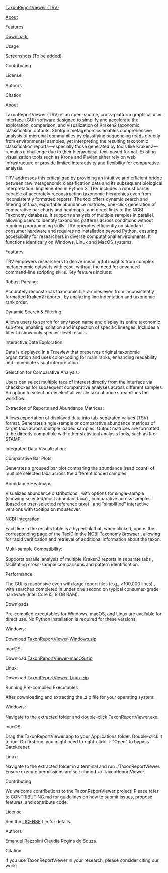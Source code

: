 [TaxonReportViewer (TRV)](https://github.com/erazzolini/taxonreportviewer/blob/main/trv.png)

[About](https://github.com/erazzolini/taxonreportviewer/blob/main/About)

[Features](https://github.com/erazzolini/taxonreportviewer/blob/main/Features)

[Downloads](https://github.com/erazzolini/taxonreportviewer/blob/main/Download)

Usage

Screenshots (To be added)

Contributing

License

Authors

Citation


About

TaxonReportViewer (TRV) is an open-source, cross-platform graphical user interface (GUI) software designed to simplify and accelerate the exploration, comparison, and visualization of Kraken2 taxonomic classification outputs. Shotgun metagenomics enables comprehensive analysis of microbial communities by classifying sequencing reads directly from environmental samples, yet interpreting the resulting taxonomic classification reports—especially those generated by tools like Kraken2—remains a challenge due to their hierarchical, text-based format. Existing visualization tools such as Krona and Pavian either rely on web infrastructure or provide limited interactivity and flexibility for comparative analysis.


TRV addresses this critical gap by providing an intuitive and efficient bridge between raw metagenomic classification data and its subsequent biological interpretation. Implemented in Python 3, TRV includes a robust parser capable of accurately reconstructing taxonomic hierarchies even from inconsistently formatted reports. The tool offers dynamic search and filtering of taxa, exportable abundance matrices, one-click generation of comparative bar charts and heatmaps, and direct links to the NCBI Taxonomy database. It supports analysis of multiple samples in parallel, allowing users to identify taxonomic patterns across conditions without requiring programming skills. TRV operates efficiently on standard consumer hardware and requires no installation beyond Python, ensuring accessibility for researchers in diverse computational environments. It functions identically on Windows, Linux and MacOS systems.





Features

  TRV empowers researchers to derive meaningful insights from complex metagenomic datasets with ease, without the need for advanced command-line scripting skills. Key features include:

Robust Parsing:

  Accurately reconstructs taxonomic hierarchies even from inconsistently formatted Kraken2 reports , by analyzing line indentation and taxonomic rank order.

Dynamic Search & Filtering:

  Allows users to search for any taxon name and display its entire taxonomic sub-tree, enabling isolation and inspection of specific lineages. Includes a filter to show only species-level results.

Interactive Data Exploration:

  Data is displayed in a Treeview that preserves original taxonomic organization and uses color-coding for main ranks, enhancing readability and immediate visual interpretation.

Selection for Comparative Analysis:
	
  Users can select multiple taxa of interest directly from the interface via checkboxes for subsequent comparative analyses across different samples. An option to select or deselect all visible taxa at once streamlines the workflow.

Extraction of Reports and Abundance Matrices:

  Allows exportation of displayed data into tab-separated values (TSV) format. Generates single-sample or comparative abundance matrices of target taxa across multiple loaded samples. Output matrices are formatted to be directly compatible with other statistical analysis 		tools, such as R or STAMP.


Integrated Data Visualization:


Comparative Bar Plots:

  Generates a grouped bar plot comparing the abundance (read count) of multiple selected taxa across the different loaded samples.

Abundance Heatmaps:

  Visualizes abundance distributions , with options for single-sample (showing selected/most abundant taxa) , comparative across samples (based on user-selected reference taxa) , and "simplified" interactive versions with tooltips on mouseover.

NCBI Integration:

  Each line in the results table is a hyperlink that, when clicked, opens the corresponding page of the TaxID in the NCBI Taxonomy Browser , allowing for rapid verification and retrieval of additional information about the taxon.

Multi-sample Compatibility:

  Supports parallel analysis of multiple Kraken2 reports in separate tabs , facilitating cross-sample comparisons and pattern identification.




Performance:

  The GUI is responsive even with large report files (e.g., >100,000 lines) , with searches completed in under one second on typical consumer-grade hardware (Intel Core i5, 8 GB RAM).

Downloads

  Pre-compiled executables for Windows, macOS, and Linux are available for direct use. No Python installation is required for these versions.

Windows:

  Download [TaxonReportViewer-Windows.zip](https://github.com/erazzolini/taxonreportviewer/releases/download/v1.0/trv_windows.zip)

macOS:

  Download [TaxonReportViewer-macOS.zip](https://github.com/erazzolini/taxonreportviewer/releases/download/v1.0/trv_macos.zip)

Linux:

  Download [TaxonReportViewer-Linux.zip](https://github.com/erazzolini/taxonreportviewer/releases/download/v1.0/trv_linux.zip)


Running Pre-compiled Executables

  After downloading and extracting the .zip file for your operating system:

Windows:

  Navigate to the extracted folder and double-click TaxonReportViewer.exe.


macOS:

  Drag the TaxonReportViewer.app to your Applications folder. Double-click it to run. On first run, you might need to right-click -> "Open" to bypass Gatekeeper.


Linux:

  Navigate to the extracted folder in a terminal and run ./TaxonReportViewer. Ensure execute permissions are set: chmod +x TaxonReportViewer.


Contributing

  We welcome contributions to the TaxonReportViewer project! Please refer to CONTRIBUTING.md for guidelines on how to submit issues, propose features, and contribute code.


License

  See the [LICENSE](https://github.com/erazzolini/taxonreportviewer/blob/main/LICENSE) file for details.

Authors

  Emanuel Razzolini 
  Claudia Regina de Souza 

Citation

  If you use TaxonReportViewer in your research, please consider citing our work:

